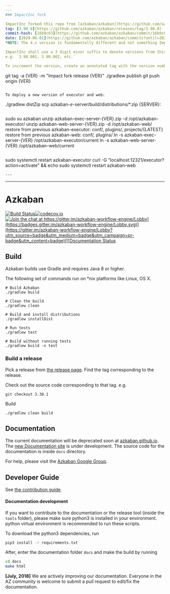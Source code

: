 ```yaml
---
---
### ImpactInc fork

ImpactInc forked this repo from [azkaban/azkaban](https://github.com/azkaban/azkaban)
tag: [3.90.0](https://github.com/azkaban/azkaban/releases/tag/3.90.0)
commit-hash: [16b9c63](https://github.com/azkaban/azkaban/commit/16b9c637cb1ba98932da7e1f69b2f93e7882b723)
date: [2020-06-01](https://github.com/azkaban/azkaban/commits?until=2020-06-01)   
*NOTE: The 4.x version is fundamentally different and not something ImpactInc wants.*

ImpactInc shall use a 3 digit minor suffix to denote versions from this point forward.   
e.g. `3.90.001, 3.90.002, etc.`

To increment the version, create an annotated tag with the version number.
```
git tag -a {VER} -m "Impact fork release {VER}"
./gradlew publish
git push origin {VER}
```

To deploy a new version of executor and web:
```
./gradlew distZip
scp azkaban-*e*-server/build/distributions/*.zip {SERVER}:
```   
```
sudo su azkaban
unzip azkaban-exec-server-{VER}.zip -d /opt/azkaban-executor/
unzip azkaban-web-server-{VER}.zip -d /opt/azkaban-web/
restore from previous azkaban-executor: conf/, plugins/, projects/{LATEST} 
restore from previous azkaban-web: conf/, plugins/
ln -s azkaban-exec-server-{VER} /opt/azkaban-executor/current
ln -s azkaban-web-server-{VER} /opt/azkaban-web/current
```
```
sudo systemctl restart azkaban-executor
curl -G "localhost:12321/executor?action=activate" && echo
sudo systemctl restart azkaban-web
```
---   
```

---
# Azkaban 

[![Build Status](http://img.shields.io/travis/azkaban/azkaban.svg?style=flat)](https://travis-ci.org/azkaban/azkaban)[![codecov.io](https://codecov.io/github/azkaban/azkaban/branch/master/graph/badge.svg)](https://codecov.io/github/azkaban/azkaban)[![Join the chat at https://gitter.im/azkaban-workflow-engine/Lobby](https://badges.gitter.im/azkaban-workflow-engine/Lobby.svg)](https://gitter.im/azkaban-workflow-engine/Lobby?utm_source=badge&utm_medium=badge&utm_campaign=pr-badge&utm_content=badge)[![Documentation Status](https://readthedocs.org/projects/azkaban/badge/?version=latest)](http://azkaban.readthedocs.org/en/latest/?badge=latest)


## Build
Azkaban builds use Gradle and requires Java 8 or higher.

The following set of commands run on *nix platforms like Linux, OS X.

```
# Build Azkaban
./gradlew build

# Clean the build
./gradlew clean

# Build and install distributions
./gradlew installDist

# Run tests
./gradlew test

# Build without running tests
./gradlew build -x test
```

### Build a release

Pick a release from [the release page](https://github.com/azkaban/azkaban/releases). 
Find the tag corresponding to the release.

Check out the source code corresponding to that tag.
e.g.

`
git checkout 3.30.1
`

Build 
```
./gradlew clean build
```

## Documentation

The current documentation will be deprecated soon at [azkaban.github.io](http://azkaban.github.io). 
The [new Documentation site](https://azkaban.readthedocs.io/en/latest/) is under development.
The source code for the documentation is inside `docs` directory.

For help, please visit the [Azkaban Google Group](https://groups.google.com/forum/?fromgroups#!forum/azkaban-dev).

## Developer Guide

See [the contribution guide](https://github.com/azkaban/azkaban/blob/master/CONTRIBUTING.md).

#### Documentation development

If you want to contribute to the documentation or the release tool (inside the `tools` folder), 
please make sure python3 is installed in your environment. python virtual environment is recommended to run these scripts.

To download the python3 dependencies, run 

```bash
pip3 install -r requirements.txt
```
After, enter the documentation folder `docs` and make the build by running
```bash
cd docs
make html
```


**[July, 2018]** We are actively improving our documentation. Everyone in the AZ community is 
welcome to submit a pull request to edit/fix the documentation.
